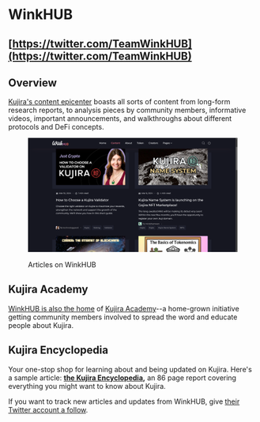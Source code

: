 # WinkHUB

## [https://twitter.com/TeamWinkHUB](https://twitter.com/TeamWinkHUB)

## Overview

[Kujira's content epicenter](https://winkhub.app/) boasts all sorts of content from long-form research reports, to analysis pieces by community members, informative videos, important announcements, and walkthroughs about different protocols and DeFi concepts.

<figure><img src="../../.gitbook/assets/image (1).png" alt=""><figcaption><p>Articles on WinkHUB</p></figcaption></figure>

## Kujira Academy

[WinkHUB is also the home](https://winkhub.app/creators/kujira-academy) of [Kujira Academy](https://twitter.com/KujiraAcademy)--a home-grown initiative getting community members involved to spread the word and educate people about Kujira.&#x20;

## Kujira Encyclopedia

Your one-stop shop for learning about and being updated on Kujira. Here's a sample article: [**the Kujira Encyclopedia**](https://winkhub.app/posts/the-kujira-encyclopedia-issue-1)**,** an 86 page report covering everything you might want to know about Kujira.

If you want to track new articles and updates from WinkHUB, give [their Twitter account a follow](https://twitter.com/TeamWinkHUB).
